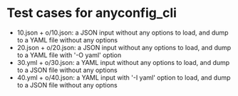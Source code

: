 # Test cases for anyconfig\_cli

- 10.json + o/10.json: a JSON input without any options to load, and dump to a YAML file without any options
- 20.json + o/20.json: a JSON input without any options to load, and dump to a YAML file with '-O yaml' option
- 30.yml + o/30.json: a YAML input without any options to load, and dump to a JSON file without any options
- 40.yml + o/40.json: a YAML input with '-I yaml' option to load, and dump to a JSON file without any options
